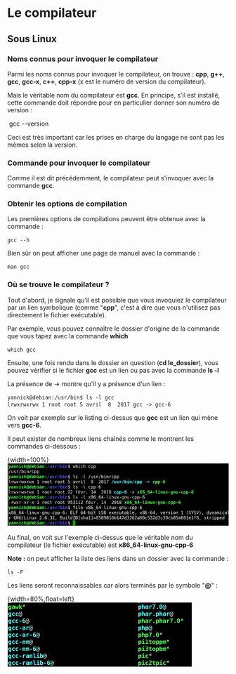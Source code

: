 # Le compilateur

## Sous Linux

### Noms connus pour invoquer le compilateur

Parmi les noms connus pour invoquer le compilateur, on trouve :
**cpp**, **g++**, **gcc**, **gcc-x**, **c++**, **cpp-x** (x est le numéro de version du compilateur). 

Mais le véritable nom du compilateur est **gcc**. En principe, s'il est installé, cette commande doit répondre pour en particulier donner son numéro de version :

​    gcc --version

Ceci est très important car les prises en charge du langage ne sont pas les mêmes selon la version.

### Commande pour invoquer le compilateur

Comme il est dit précédemment,  le compilateur peut s'invoquer avec la commande **gcc**.

### Obtenir les options de compilation

Les premières options de compilations peuvent être obtenue avec la commande :

    gcc --h

Bien sûr on peut afficher une page de manuel avec la commande :

    man gcc

### Où se trouve le compilateur ?

Tout d'abord, je signale qu'il est possible que vous invoquiez le compilateur par un lien symbolique (comme "**cpp**", c'est à dire que vous n'utilisez pas directement le fichier exécutable).

Par exemple, vous pouvez connaître le dossier d'origine de la commande que vous tapez avec la commande **which**

    which gcc

Ensuite, une fois rendu dans le dossier en question (**cd le_dossier**), vous pouvez vérifier si le fichier **gcc** est un lien ou pas avec la commande **ls -l**

La présence de -> montre qu'il y a présence d'un lien :

    yannick@debian:/usr/bin$ ls -l gcc
    lrwxrwxrwx 1 root root 5 avril  8  2017 gcc -> gcc-6

On voit par exemple sur le listing ci-dessus que **gcc** est un lien qui mène vers **gcc-6**.

Il peut exister de nombreux liens chaînés comme le montrent les commandes ci-dessous :

{width=100%}
![Recherche lien commande cpp](images/chap1/compilateur/which_cpp.png)

Au final, on voit sur l'exemple ci-dessus que le véritable nom du compilateur (le fichier exécutable) est **x86_64-linux-gnu-cpp-6**

**Note :**  on peut afficher la liste des liens dans un dossier avec la commande  :

    ls -F

Les liens seront reconnaissables car alors terminés par le symbole "**@**" :

{width=80%,float=left}
![Affichage des liens symboliques](images/chap1/compilateur/ls-F.png "Affichage des liens symboliques")

